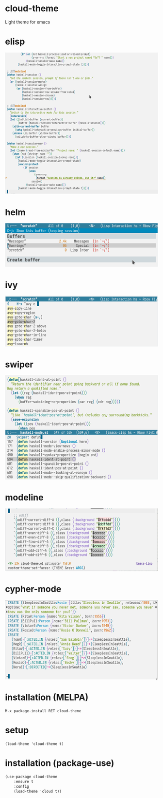 # cloud-theme

Light theme for emacs

# elisp

![Screenshot](elisp.png)

# helm

![Helm](helm.png)

# ivy

![ivy](ivy.png)

# swiper

![swiper](swiper.png)

# modeline

![modeline](modeline.png)

# cypher-mode

![cypher-mode](cypher-mode.png)

# installation (MELPA)

    M-x package-install RET cloud-theme

# setup

    (load-theme 'cloud-theme t)

# installation (package-use)

    (use-package cloud-theme
        :ensure t
        :config
        (load-theme 'cloud t))
